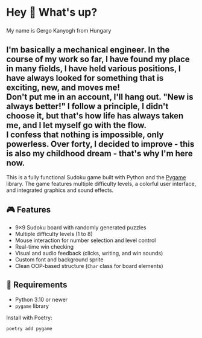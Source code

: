 <h1 align="left">Hey 👋 What's up?</h1>

###

<p align="left">My name is Gergo Kanyogh from Hungary</p>

###

<h2 align="left">I'm basically a mechanical engineer. In the course of my work so far, I have found my place in many fields, I have held various positions, I have always looked for something that is exciting, new, and moves me!<br>Don't put me in an account, I'll hang out. "New is always better!" I follow a principle, I didn't choose it, but that's how life has always taken me, and I let myself go with the flow.<br>I confess that nothing is impossible, only powerless. Over forty, I decided to improve - this is also my childhood dream - that's why I'm here now.</h2>

This is a fully functional Sudoku game built with Python and the [Pygame](https://www.pygame.org/) library. The game features multiple difficulty levels, a colorful user interface, and integrated graphics and sound effects.

## 🎮 Features

- 9×9 Sudoku board with randomly generated puzzles
- Multiple difficulty levels (1 to 8)
- Mouse interaction for number selection and level control
- Real-time win checking
- Visual and audio feedback (clicks, writing, and win sounds)
- Custom font and background sprite
- Clean OOP-based structure (`Char` class for board elements)

## 🧱 Requirements

- Python 3.10 or newer
- `pygame` library

Install with Poetry:

```bash
poetry add pygame
